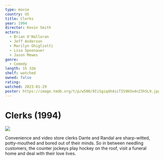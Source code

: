 ```yaml
---
type: movie
country: US
title: Clerks
year: 1994
director: Kevin Smith
actors:
  - Brian O'Halloran
  - Jeff Anderson
  - Marilyn Ghigliotti
  - Lisa Spoonauer
  - Jason Mewes
genre:
  - Comedy
length: 1h 32m
shelf: watched
owned: false
rating:
watched: 2023-01-29
poster: https://image.tmdb.org/t/p/w500/9IiSgiq4h4siTIS9H3o4nZ3h5L9.jpg
---
```


# Clerks (1994)

![](https://image.tmdb.org/t/p/w500/9IiSgiq4h4siTIS9H3o4nZ3h5L9.jpg)

Convenience and video store clerks Dante and Randal are sharp-witted, potty-mouthed and bored out of their minds. So in between needling customers, the counter jockeys play hockey on the roof, visit a funeral home and deal with their love lives.